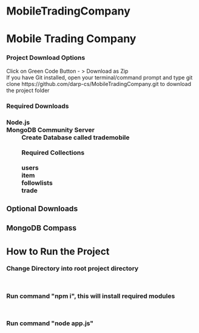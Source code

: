 # MobileTradingCompany

<h1> Mobile Trading Company</h1>

<h3> Project Download Options </h3>

<dl>
    <dt>Click on Green Code Button - > Download as Zip </dt>
    <dt>If you have Git installed, open your terminal/command prompt and type git clone https://github.com/darp-cs/MobileTradingCompany.git to download the project folder </dt>
</dl>
    
<h3> Required Downloads <h3>
<dl>
    <dt>Node.js </dt>
    <dd> <a href="https://nodejs.org/en/download/"></a></dd>
    <dt> MongoDB Community Server</dt>
                <dd><a href="https://www.mongodb.com/try/download/community"></a> </dd>
                <dd>Create Database called trademobile<dd>
                <br>
                <dd><strong>Required Collections<strong><dd>
                <br>
                <dd> users</dd>
                <dd> item </dd>
                <dd> followlists</dd>
                <dd> trade </dd>
</dl>

<h3>Optional Downloads <h3>
<dl>
    <dt> MongoDB Compass </dt>
            <dd><a href="https://www.mongodb.com/try/download/compass"></a></dd>
</dl>


<h2> How to Run the Project </h2>
<p>Change Directory into root project directory</p>
<br>
<p>Run command "npm i", this will install required modules</p>
<br>
<p>Run command "node app.js"</p>



